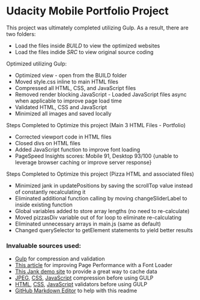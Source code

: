 # Udacity Mobile Portfolio Project

This project was ultimately completed utilizing Gulp. As a result, there are two folders:

 * Load the files inside _BUILD_ to view the optimized websites
 * Load the files indide _SRC_ to view original source coding

Optimized utilizing Gulp:

 * Optimized view - open from the BUILD folder
 * Moved style.css inline to main HTML files
 * Compressed all HTML, CSS, and JavaScript files
 * Removed render blocking JavaScript - Loaded JavaScript files async when applicable to improve page load time
 * Validated HTML, CSS and JavaScript
 * Minimized all images and saved locally

Steps Completed to Optimize this project (Main 3 HTML Files - Portfolio)

 * Corrected viewport code in HTML files
 * Closed divs on HTML files
 * Added JavaScript function to improve font loading
 * PageSpeed Insights scores: Mobile 91, Desktop 93/100 {unable to leverage browser caching or improve server response}

Steps Completed to Optimize this project (Pizza HTML and associated files)

 * Minimized jank in updatePositions by saving the scrollTop value instead of constantly recalculating it
 * Eliminated additional function calling by moving changeSliderLabel to inside existing function
 * Global variables added to store array lengths (no need to re-calculate)
 * Moved pizzasDiv variable out of for loop to eliminate re-calculating
 * Eliminated unnecessary arrays in main.js (same as default)
 * Changed querySelector to getElement statements to yield better results
 
### Invaluable sources used:

 * [Gulp](http://gulpjs.com/) for compression and validation
 * [This article](http://www.sitepoint.com/improve-page-performance-font-loader/) for improving Page Performance with a Font Loader
 * [This Jank demo site](https://www.igvita.com/slides/2012/devtools-tips-and-tricks/jank-demo.html) to provide a great way to cache data
 * [JPEG](http://jpeg-optimizer.com/), [CSS](http://cssminifier.com/), [JavaScript](http://jscompress.com/) compression before using GULP
 * [HTML](http://validator.w3.org/check), [CSS](http://jigsaw.w3.org/css-validator/), [JavaScript](http://www.jslint.com/) validators before using GULP
 * [GitHub Markdown Editor](http://jbt.github.io/markdown-editor/) to help with this readme